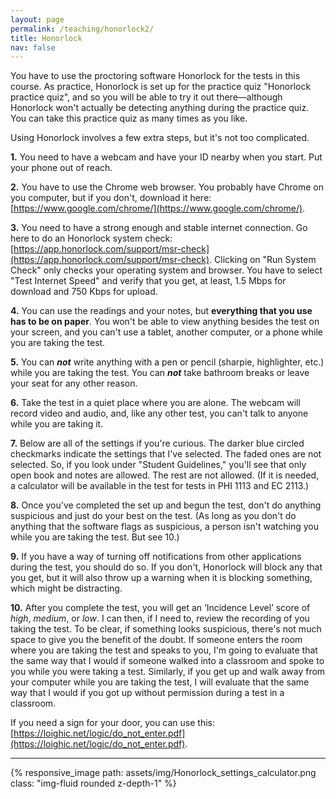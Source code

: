 ```yaml
---
layout: page
permalink: /teaching/honorlock2/
title: Honorlock
nav: false
---
```



You have to use the proctoring software Honorlock for the tests in this course. As practice, Honorlock is set up for the practice quiz "Honorlock practice quiz", and so you will be able to try it out there—although Honorlock won't actually be detecting anything during the practice quiz. You can take this practice quiz as many times as you like.

Using Honorlock involves a few extra steps, but it's not too complicated.

**1.** You need to have a webcam and have your ID nearby when you start. Put your phone out of reach.

**2.** You have to use the Chrome web browser. You probably have Chrome on you computer, but if you don't, download it here: [https://www.google.com/chrome/](https://www.google.com/chrome/).

**3.** You need to have a strong enough and stable internet connection. Go here to do an Honorlock system check: [https://app.honorlock.com/support/msr-check](https://app.honorlock.com/support/msr-check). Clicking on "Run System Check" only checks your operating system and browser. You have to select "Test Internet Speed" and verify that you get, at least, 1.5 Mbps for download and 750 Kbps for upload.

**4.** You can use the readings and your notes, but **everything that you use has to be on paper**. You won't be able to view anything besides the test on your screen, and you can't use a tablet, another computer, or a phone while you are taking the test.

**5.** You can **_not_** write anything with a pen or pencil (sharpie, highlighter, etc.) while you are taking the test. You can **_not_** take bathroom breaks or leave your seat for any other reason.

**6.** Take the test in a quiet place where you are alone. The webcam will record video and audio, and, like any other test, you can't talk to anyone while you are taking it.

**7.** Below are all of the settings if you're curious. The darker blue circled checkmarks indicate the settings that I've selected. The faded ones are not selected. So, if you look under "Student Guidelines," you'll see that only open book and notes are allowed. The rest are not allowed. (If it is needed, a calculator will be available in the test for tests in PHI 1113 and EC 2113.)

**8.** Once you've completed the set up and begun the test, don't do anything suspicious and just do your best on the test. (As long as you don't do anything that the software flags as suspicious, a person isn't watching you while you are taking the test. But see 10.)

**9.** If you have a way of turning off notifications from other applications during the test, you should do so. If you don't, Honorlock will block any that you get, but it will also throw up a warning when it is blocking something, which might be distracting. 

**10.** After you complete the test, you will get an ‘Incidence Level’ score of _high_, _medium_, or _low_. I can then, if I need to, review the recording of you taking the test. To be clear, if something looks suspicious, there's not much space to give you the benefit of the doubt. If someone enters the room where you are  taking the test and speaks to you, I'm going to evaluate that the same way that I would if someone walked into a classroom and spoke to you while you were taking a test. Similarly, if you get up and walk away from your computer while you are taking the test, I will evaluate that the same way that I would if you got up without permission during a test in a classroom. 

If you need a sign for your door, you can use this: [https://loighic.net/logic/do_not_enter.pdf](https://loighic.net/logic/do_not_enter.pdf).

<hr>
<div class="container">
<div class="row">
	<div class="col-lg-12">
		{% responsive_image path: assets/img/Honorlock_settings_calculator.png class: "img-fluid rounded z-depth-1" %}
	</div>
</div>
<div class="caption">
</div>
</div>